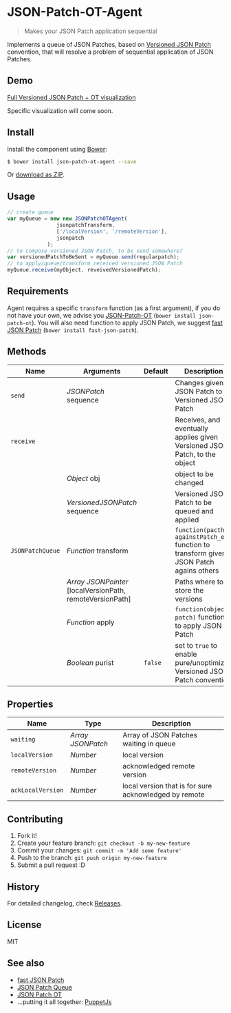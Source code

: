 # JSON-Patch-OT-Agent
> Makes your JSON Patch application sequential

Implements a queue of JSON Patches, based on [Versioned JSON Patch](https://github.com/tomalec/Versioned-JSON-Patch) convention, that will resolve a problem of sequential application of JSON Patches.

## Demo
[Full Versioned JSON Patch + OT visualization](http://tomalec.github.io/PuppetJs-operational-transformation/visualization.html)

Specific visualization will come soon.


## Install

Install the component using [Bower](http://bower.io/):

```sh
$ bower install json-patch-ot-agent --save
```

Or [download as ZIP](https://github.com/PuppetJs/JSON-Patch-OT-Agent/archive/gh-pages.zip).

## Usage

```javascript
// create queue
var myQueue = new new JSONPatchOTAgent(
                jsonpatchTransform,
                ['/localVersion', '/remoteVersion'],
                jsonpatch
             );
// to compose versioned JSON Patch, to be send somewhere?
var versionedPatchToBeSent = myQueue.send(regularpatch);
// to apply/queue/transform received versioned JSON Patch
myQueue.receive(myObject, reveivedVersionedPatch);
```

## Requirements

Agent requires a specific `transform` function (as a first argument), if you do not have your own, we advise you [JSON-Patch-OT](https://github.com/PuppetJs/JSON-Patch-OT) (`bower install json-patch-ot`).
You will also need function to apply JSON Patch, we suggest [fast JSON Patch](https://github.com/Starcounter-Jack/JSON-Patch) (`bower install fast-json-patch`).

## Methods

Name      | Arguments                     | Default | Description
---       | ---                           | ---     | ---
`send`    | *JSONPatch* sequence          |         | Changes given JSON Patch to Versioned JSON Patch
`receive` |                               |         | Receives, and eventually applies given Versioned JSON Patch, to the object
          | *Object* obj                  |         | object to be changed
          | *VersionedJSONPatch* sequence |         | Versioned JSON Patch to be queued and applied
`JSONPatchQueue`  | *Function* transform |         |  `function(pacth, againstPatch_es)` function to transform given JSON Patch agains others
                  | *Array* *JSONPointer* [localVersionPath, remoteVersionPath] |         | Paths where to store the versions
                  | *Function* apply     |         | `function(object, patch)` function to apply JSON Patch
                  | *Boolean* purist     | `false` | set to `true` to enable pure/unoptimized Versioned JSON Patch convention

## Properties

Name      | Type                          | Description
---       | ---                           | ---
`waiting` | *Array* *JSONPatch*           | Array of JSON Patches waiting in queue
`localVersion` | *Number*           | local version
`remoteVersion` | *Number*           | acknowledged remote version
`ackLocalVersion` | *Number*           | local version that is for sure acknowledged by remote

## Contributing

1. Fork it!
2. Create your feature branch: `git checkout -b my-new-feature`
3. Commit your changes: `git commit -m 'Add some feature'`
4. Push to the branch: `git push origin my-new-feature`
5. Submit a pull request :D

## History

For detailed changelog, check [Releases](https://github.com/PuppetJs/JSON-Patch-OT-Agent/releases).

## License

MIT

## See also
- [fast JSON Patch](https://github.com/Starcounter-Jack/JSON-Patch)
- [JSON Patch Queue](https://github.com/PuppetJs/JSON-Patch-Queue)
- [JSON Patch OT](https://github.com/PuppetJs/JSON-Patch-OT)
- ...putting it all together: [PuppetJs](https://github.com/PuppetJs/PuppetJs)
